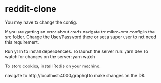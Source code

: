 # reddit-clone

You may have to change the config.

If you are getting an error about creds navigate to: mikro-orm.config in the src folder.
Change the User/Password there or set a super user to not need this requirement.

Run yarn to install dependencies.
To launch the server run: yarn dev
To watch for changes on the server: yarn watch

To store cookies, install Redis on your machine.

navigate to http://localhost:4000/graphql to make changes on the DB.
